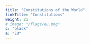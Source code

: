 ```yaml
---
title: "Constitutions of the World"
linkTitle: "Constitutions"
weight: 21
# image: "/flags/eu.png"
c: "black"
a: "EU"
---
```

